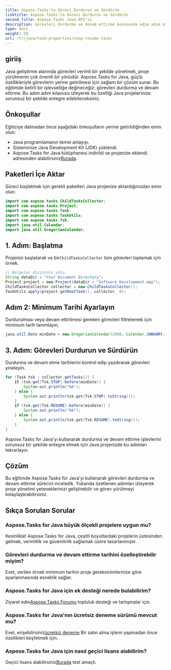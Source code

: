 ```yaml
---
title: Aspose.Tasks'ta Görevi Durdurun ve Sürdürün
linktitle: Aspose.Tasks'ta Görevi Durdurun ve Sürdürün
second_title: Aspose.Tasks Java API'si
description: Görevleri durdurma ve devam ettirme konusunda adım adım kılavuzumuzla Aspose.Tasks for Java'nın gücünü keşfedin. Proje yönetimini sorunsuz bir şekilde geliştirin!
type: docs
weight: 30
url: /tr/java/task-properties/stop-resume-task/
---
```

## giriiş
Java geliştirme alanında görevleri verimli bir şekilde yönetmek, proje yürütmenin çok önemli bir yönüdür. Aspose.Tasks for Java, güçlü özellikleriyle görevlerin yerine getirilmesi için sağlam bir çözüm sunar. Bu eğitimde belirli bir işlevselliğe değineceğiz: görevleri durdurma ve devam ettirme. Bu adım adım kılavuzu izleyerek bu özelliği Java projelerinize sorunsuz bir şekilde entegre edebileceksiniz.
## Önkoşullar
Eğiticiye dalmadan önce aşağıdaki önkoşulların yerine getirildiğinden emin olun:
- Java programlamanın temel anlayışı.
- Sisteminize Java Development Kit (JDK) yüklendi.
- Aspose.Tasks for Java kütüphanesi indirildi ve projenize eklendi. adresinden alabilirsiniz[Burada](https://releases.aspose.com/tasks/java/).
## Paketleri İçe Aktar
Süreci başlatmak için gerekli paketleri Java projenize aktardığınızdan emin olun:
```java
import com.aspose.tasks.ChildTasksCollector;
import com.aspose.tasks.Project;
import com.aspose.tasks.Task;
import com.aspose.tasks.TaskUtils;
import com.aspose.tasks.Tsk;
import java.util.Calendar;
import java.util.GregorianCalendar;
```
## 1. Adım: Başlatma
 Projenizi başlatarak ve bir`ChildTasksCollector` tüm görevleri toplamak için örnek.
```java
// Belgeler dizininin yolu.
String dataDir = "Your Document Directory";
Project project = new Project(dataDir + "Software Development.mpp");
ChildTasksCollector collector = new ChildTasksCollector();
TaskUtils.apply(project.getRootTask(), collector, 0);
```
## Adım 2: Minimum Tarihi Ayarlayın
Durdurulması veya devam ettirilmesi gereken görevleri filtrelemek için minimum tarih tanımlayın.
```java
java.util.Date minDate = new GregorianCalendar(2000, Calendar.JANUARY, 1).getTime();
```
## 3. Adım: Görevleri Durdurun ve Sürdürün
Durdurma ve devam etme tarihlerini kontrol edip yazdırarak görevleri yineleyin.
```java
for (Task tsk : collector.getTasks()) {
    if (tsk.get(Tsk.STOP).before(minDate)) {
        System.out.println("NA");
    } else {
        System.out.println(tsk.get(Tsk.STOP).toString());
    }
    if (tsk.get(Tsk.RESUME).before(minDate)) {
        System.out.println("NA");
    } else {
        System.out.println(tsk.get(Tsk.RESUME).toString());
    }
}
```
Aspose.Tasks for Java'yı kullanarak durdurma ve devam ettirme işlevlerini sorunsuz bir şekilde entegre etmek için Java projenizde bu adımları tekrarlayın.
## Çözüm
Bu eğitimde Aspose.Tasks for Java'yı kullanarak görevleri durdurma ve devam ettirme sürecini inceledik. Yukarıda özetlenen adımları izleyerek proje yönetimi yeteneklerinizi geliştirebilir ve görev yürütmeyi kolaylaştırabilirsiniz.
## Sıkça Sorulan Sorular
### Aspose.Tasks for Java büyük ölçekli projelere uygun mu?
Kesinlikle! Aspose.Tasks for Java, çeşitli boyutlardaki projelerin üstesinden gelmek, verimlilik ve güvenilirlik sağlamak üzere tasarlanmıştır.
### Görevleri durdurma ve devam ettirme tarihini özelleştirebilir miyim?
Evet, verilen örnek minimum tarihin proje gereksinimlerinize göre ayarlanmasında esneklik sağlar.
### Aspose.Tasks for Java için ek desteği nerede bulabilirim?
 Ziyaret edin[Aspose.Tasks Forumu](https://forum.aspose.com/c/tasks/15) topluluk desteği ve tartışmalar için.
### Aspose.Tasks for Java'nın ücretsiz deneme sürümü mevcut mu?
 Evet, erişebilirsiniz[ücretsiz deneme](https://releases.aspose.com/) Bir satın alma işlemi yapmadan önce özellikleri keşfetmek için.
### Aspose.Tasks for Java için nasıl geçici lisans alabilirim?
 Geçici lisans alabilirsiniz[Burada](https://purchase.aspose.com/temporary-license/) test amaçlı.